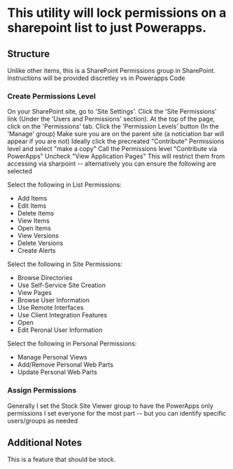 # This utility will lock permissions on a sharepoint list to just Powerapps.

## Structure

Unlike other items, this is a SharePoint Permissions group in SharePoint. Instructions will be provided discretley vs in Powerapps Code

### Create Permissions Level

On your SharePoint site, go to 'Site Settings'.
Click the 'Site Permissions' link (Under the 'Users and Permissions' section).
At the top of the page, click on the 'Permissions' tab.
Click the 'Permission Levels' button (In the 'Manage' group)
Make sure you are on the parent site (a noticiation bar will appear if you are not)
Ideally click the precreated "Contribute" Permissions level and select "make a copy"
Call the Permissions level "Contribute via PowerApps"
Uncheck "View Application Pages"
This will restrict them from accessing via sharpoint -- alternatively you can ensure the following are selected

Select the following in List Permissions:

- Add Items
- Edit Items
- Delete Items
- View Items
- Open Items
- View Versions
- Delete Versions
- Create Alerts

Select the following in Site Permissions:

- Browse Directories
- Use Self-Service Site Creation
- View Pages
- Browse User Information
- Use Remote Interfaces
- Use Client Integration Features
- Open
- Edit Peronal User Information

Select the following in Personal Permissions:

- Manage Personal Views
- Add/Remove Personal Web Parts
- Update Personal Web Parts

### Assign Permissions

Generally I set the Stock Site Viewer group to have the PowerApps only permissions
I set everyone for the most part -- but you can identify specific users/groups as needed

## Additional Notes

This is a feature that should be stock.
